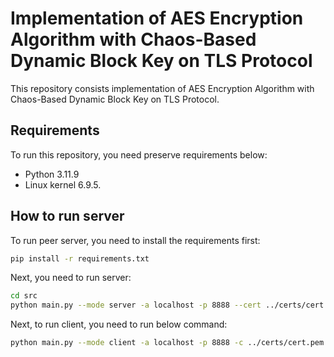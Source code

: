 # Implementation of AES Encryption Algorithm with Chaos-Based Dynamic Block Key on TLS Protocol

This repository consists implementation of AES Encryption Algorithm with Chaos-Based Dynamic Block Key on TLS Protocol.

## Requirements

To run this repository, you need preserve requirements below:

- Python 3.11.9
- Linux kernel 6.9.5.

## How to run server

To run peer server, you need to install the requirements first:

```sh
pip install -r requirements.txt
```

Next, you need to run server:

```sh
cd src
python main.py --mode server -a localhost -p 8888 --cert ../certs/cert.pem --key ../certs/ec_key.pem --folder $PWD/../server
```

Next, to run client, you need to run below command:

```sh
python main.py --mode client -a localhost -p 8888 -c ../certs/cert.pem --folder $PWD/../client
```
